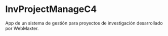 # InvProjectManageC4
App de un sistema de gestión para proyectos de investigación desarrollado por WebMaxter.
